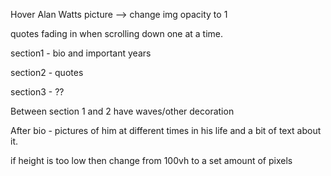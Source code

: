 Hover Alan Watts picture --> change img opacity to 1

quotes fading in when scrolling down one at a time.

section1 - bio and important years

section2 - quotes

section3 - ??

Between section 1 and 2 have waves/other decoration

After bio - pictures of him at different times in his life and a bit of text about it.

if height is too low then change from 100vh to a set amount of pixels